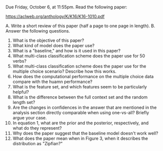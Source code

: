 Due Friday, October 6, at 11:55pm.
Read the following paper:

https://aclweb.org/anthology/K/K16/K16-1010.pdf

A.  Write a short review of this paper (half a page to one page in length).
B.  Answer the following questions.
1. What is the objective of this paper?
2. What kind of model does the paper use?
3. What is a "baseline," and how is it used in this paper?
4. What multi-class classification scheme does the paper use for 50 verbs?
5. What multi-class classification scheme does the paper use for the multiple choice scenario?  Describe how this works.
6. How does the computational performance on the multiple choice data compare with the huamn performance?
7. What is the feature set, and which features seem to be particularly helpful?
8. What is the difference between the full context set and the random length set?
9. Are the changes in confidences in the answer that are mentioned in the analysis section directly comparable when using one-vs-all?  Briefly argue your case.
10. In equation 1, what are the prior and the posterior, respectively, and what do they represent? 
11. Why does the paper suggest that the baseline model doesn't work well?
12. What does the paper mean when in Figure 3, when it describes the distribution as "Zipfian?"

  
